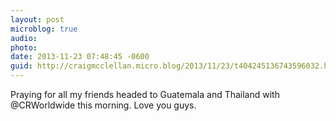 ```yaml
---
layout: post
microblog: true
audio: 
photo: 
date: 2013-11-23 07:48:45 -0600
guid: http://craigmcclellan.micro.blog/2013/11/23/t404245136743596032.html
---
```

Praying for all my friends headed to Guatemala and Thailand with @CRWorldwide this morning. Love you guys.

